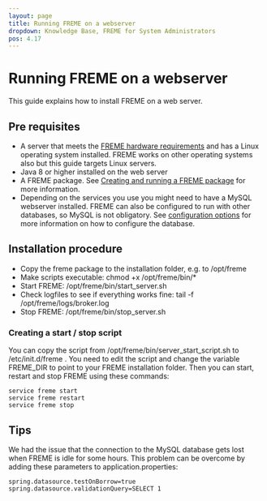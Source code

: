 ```yaml
---
layout: page
title: Running FREME on a webserver
dropdown: Knowledge Base, FREME for System Administrators
pos: 4.17
---
```

# Running FREME on a webserver

This guide explains how to install FREME on a web server.

## Pre requisites

* A server that meets the [FREME hardware requirements](freme-hardware-requirements.html) and has a Linux operating system installed. FREME works on other operating systems also but this guide targets Linux servers.
* Java 8 or higher installed on the web server
* A FREME package. See [Creating and running a FREME package](creating-and-running-a-freme-package.html) for more information.
* Depending on the services you use you might need to have a MySQL webserver installed. FREME can also be configured to run with other databases, so MySQL is not obligatory. See [configuration options](http://api-dev.freme-project.eu/doc/knowledge-base/freme-for-sysadmins/configuration-options.html) for more information on how to configure the database.

## Installation procedure

* Copy the freme package to the installation folder, e.g. to /opt/freme
* Make scripts executable: chmod +x /opt/freme/bin/*
* Start FREME: /opt/freme/bin/start_server.sh
* Check logfiles to see if everything works fine: tail -f /opt/freme/logs/broker.log
* Stop FREME: /opt/freme/bin/stop_server.sh

### Creating a start / stop script

You can copy the script from /opt/freme/bin/server_start_script.sh to /etc/init.d/freme . You need to edit the script and change the variable FREME_DIR to point to your FREME installation folder. Then you can start, restart and stop FREME using these commands:

```
service freme start
service freme restart
service freme stop
```

## Tips

We had the issue that the connection to the MySQL database gets lost when FREME is idle for some hours. This problem can be overcome by adding these parameters to application.properties:

```
spring.datasource.testOnBorrow=true
spring.datasource.validationQuery=SELECT 1
```
